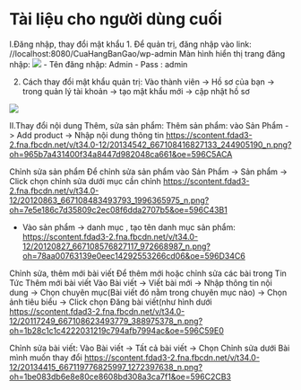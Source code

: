 <h1> Tài liệu cho người dùng cuối</h1>
I.Đăng nhập, thay đổi mật khẩu
1.	Để quản trị, đăng nhập vào link:
 //localhost:8080/CuaHangBanGao/wp-admin 
Màn hình hiển thị trang đăng nhập: 
<img src="https://scontent.fdad3-2.fna.fbcdn.net/v/t34.0-12/20067854_667074390163869_1951398143_n.png?oh=aad40067d08fb9ec5fda3ef7da82315d&oe=596C36CA">
-	Tên đăng nhập: Admin
-	Pass : admin

2.	Cách thay đổi mật khẩu quản trị: 
Vào thành viên -> Hồ sơ của bạn -> trong quản lý tài khoản -> tạo mật khẩu mới -> cập nhật hồ sơ
<p> <img src="https://scontent.fdad3-1.fna.fbcdn.net/v/t34.0-12/20067908_667078386830136_736025630_n.png?oh=9a2c992244ee4177df94ee74df5ba1a1&oe=596C3D8C">

II.Thay đổi nội dung
Thêm, sửa sản phẩm:
Thêm sản phẩm: vào Sản Phẩm -> Add product -> Nhập nội dung thông tin
https://scontent.fdad3-2.fna.fbcdn.net/v/t34.0-12/20134542_667108416827133_244905190_n.png?oh=965b7a431400f34a8447d982048ca661&oe=596C5ACA

Chỉnh sửa sản phẩm
Để chỉnh sửa sản phẩm vào Sản Phẩm -> Sản phẩm -> Click chọn chỉnh sửa dưới mục cần chỉnh
https://scontent.fdad3-2.fna.fbcdn.net/v/t34.0-12/20120863_667108483493793_1996365975_n.png?oh=7e5e186c7d35809c2ec08f6dda2707b5&oe=596C43B1

-	Vào sản phẩm -> danh mục , tạo tên danh mục sản phẩm:
https://scontent.fdad3-2.fna.fbcdn.net/v/t34.0-12/20120827_667108576827117_972668987_n.png?oh=78aa00763139e0eec14292553266cd06&oe=596D34C6

Chỉnh sửa, thêm mới bài viết
 Để thêm mới hoặc chỉnh sửa các bài trong Tin Tức
 Thêm mới bài viết Vào Bài viết -> Viết bài mới -> Nhập thông tin nội dung -> Chọn chuyên mục(Bài viết đó nằm trong chuyên mục nào) -> Chọn ảnh tiêu biểu -> Click chọn Đăng bài viết(như hình dưới
https://scontent.fdad3-2.fna.fbcdn.net/v/t34.0-12/20117249_667108623493779_388975378_n.png?oh=1b28c1c1c4222031219c794afb7994ac&oe=596C59E0

Chỉnh sửa bài viết: Vào Bài viết -> Tất cả bài viết -> Chọn Chỉnh sửa dưới Bài mình muốn thay đổi
https://scontent.fdad3-2.fna.fbcdn.net/v/t34.0-12/20134415_667119776825997_1272397638_n.png?oh=1be083db6e8e80ce8608bd308a3ca7f1&oe=596C2CB3
